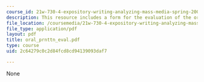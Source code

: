 ```yaml
---
course_id: 21w-730-4-expository-writing-analyzing-mass-media-spring-2001
description: This resource includes a form for the evaluation of the oral presentation.
file_location: /coursemedia/21w-730-4-expository-writing-analyzing-mass-media-spring-2001/2c64279c0c2d84fcd8cd94139093daf7_oral_prnttn_eval.pdf
file_type: application/pdf
layout: pdf
title: oral_prnttn_eval.pdf
type: course
uid: 2c64279c0c2d84fcd8cd94139093daf7

---
```

None